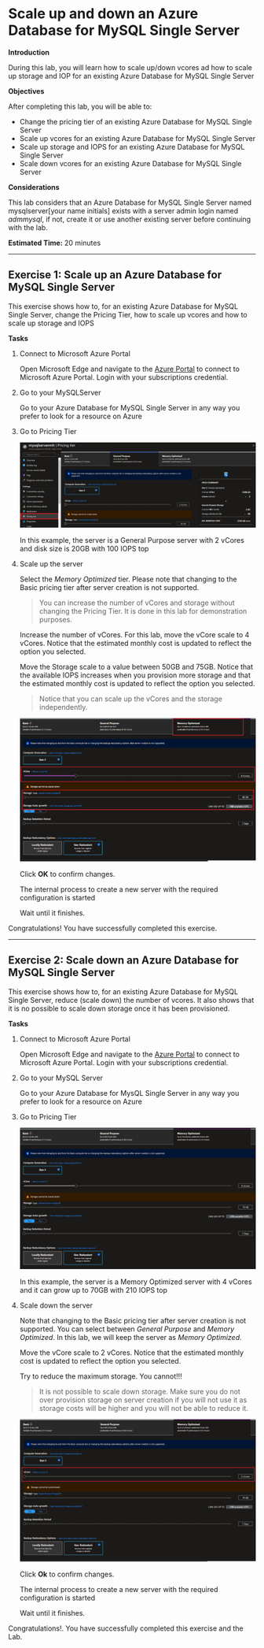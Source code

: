 # Scale up and down an Azure Database for MySQL Single Server

**Introduction**

During this lab, you will learn how to scale up/down vcores ad how to scale up storage and IOP for an existing Azure Database for MySQL Single Server

**Objectives**

After completing this lab, you will be able to: 

- Change the pricing tier of an existing Azure Database for MySQL Single Server
- Scale up vcores for an existing Azure Database for MySQL Single Server
- Scale up storage and IOPS for an existing Azure Database for MySQL Single Server
- Scale down vcores for an existing Azure Database for MySQL Single Server

**Considerations**

This lab considers that an Azure Database for MySQL Single Server named mysqlserver[your name initials] exists with a server admin login named *admmysql*, if not, create it or use another existing server before continuing with the lab.

**Estimated Time:** 20 minutes

---

## Exercise 1: Scale up an Azure Database for MySQL Single Server

This exercise shows how to, for an existing Azure Database for MySQL Single Server, change the Pricing Tier, how to scale up vcores and how to scale up storage and IOPS

**Tasks**

1. Connect to Microsoft Azure Portal
    
   Open Microsoft Edge and navigate to the [Azure Portal](http://ms.portal.azure.com) to connect to Microsoft Azure Portal. Login with your subscriptions credential.

1. Go to your MySQLServer

   Go to your Azure Database for MySQL Single Server in any way you prefer to look for a resource on Azure

1. Go to Pricing Tier
    
   ![](Media/image0068.png)
    
   In this example, the server is a General Purpose server with 2 vCores and disk size is 20GB with 100 IOPS top

1. Scale up the server
    
   Select the *Memory Optimized* tier. Please note that changing to the Basic pricing tier after server creation is not supported.
    
   >You can increase the number of vCores and storage without changing the Pricing Tier. It is done in this lab for demonstration purposes.
    
   Increase the number of vCores. For this lab, move the vCore scale to 4 vCores. Notice that the estimated monthly cost is updated to reflect the option you selected.
    
   Move the Storage scale to a value between 50GB and 75GB. Notice that the available IOPS increases when you provision more storage and that the estimated monthly cost is updated to reflect the option you selected.
    
   >Notice that you can scale up the vCores and the storage independently. 
    
   ![](Media/image0069.png)
    
   Click **OK** to confirm changes.
    
   The internal process to create a new server with the required configuration is started
    
   Wait until it finishes.

Congratulations! You have successfully completed this exercise.

---

## Exercise 2: Scale down an Azure Database for MySQL Single Server

This exercise shows how to, for an existing Azure Database for MySQL Single Server, reduce (scale down) the number of vcores. It also shows that it is no possible to scale down storage once it has been provisioned.

**Tasks**

1. Connect to Microsoft Azure Portal
    
   Open Microsoft Edge and navigate to the [Azure Portal](http://ms.portal.azure.com) to connect to Microsoft Azure Portal. Login with your subscriptions credential.

1. Go to your MySQL Server

   Go to your Azure Database for MysQL Single Server in any way you prefer to look for a resource on Azure

1. Go to Pricing Tier
    
   ![](Media/image0070.png)
    
   In this example, the server is a Memory Optimized server with 4 vCores and it can grow up to 70GB with 210 IOPS top

1. Scale down the server
    
   Note that changing to the Basic pricing tier after server creation is not supported. You can select between *General Purpose* and *Memory Optimized*. In this lab, we will keep the server as *Memory Optimized*.
   
   Move the vCore scale to 2 vCores. Notice that the estimated monthly cost is updated to reflect the option you selected.
    
   Try to reduce the maximum storage. You cannot!!!
    
   >It is not possible to scale down storage. Make sure you do not over provision storage on server creation if you will not use it as storage costs will be higher and you will not be able to reduce it.
    
   ![](Media/image0071.png)
    
   Click **Ok** to confirm changes.
    
   The internal process to create a new server with the required configuration is started
    
   Wait until it finishes.

Congratulations!. You have successfully completed this exercise and the Lab.